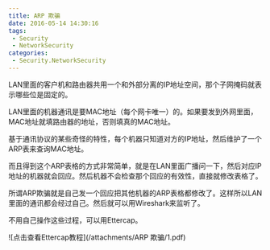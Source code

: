 ```yaml
---
title: ARP 欺骗
date: 2016-05-14 14:30:16
tags:
 - Security
 - NetworkSecurity
categories:
 - Security.NetworkSecurity
---
```

LAN里面的客户机和路由器共用一个和外部分离的IP地址空间，那个子网掩码就表示哪些位是固定的。

LAN里面的机器通讯是要MAC地址（每个网卡唯一）的。如果要发到外网里面，MAC地址就填路由器的地址，否则填真的MAC地址。

基于通讯协议的某些奇怪的特性，每个机器只知道对方的IP地址，然后维护了一个ARP表来查询MAC地址。

而且得到这个ARP表格的方式非常简单，就是在LAN里面广播问一下，然后对应IP地址的机器就会回应。然后机器不会检查那个回应的有效性，直接就修改表格了。

所谓ARP欺骗就是自己发一个回应把其他机器的ARP表格都修改了。这样所以LAN里面的通讯都会经过自己。然后就可以用Wireshark来监听了。

不用自己操作这些过程，可以用Ettercap。

![点击查看Ettercap教程](/attachments/ARP 欺骗/1.pdf)
